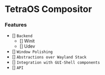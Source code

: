 # TetraOS Compositor

### Features

- [] `Backend`
    - [] Winit
    - [] Udev
- [] `Window Polishing`
- [] `Abstractions over Wayland Stack`
- [] `Integration with GUI-Shell components`
- [] `API`



